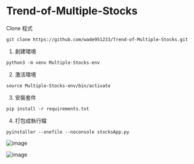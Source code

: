 # Trend-of-Multiple-Stocks
Clone 程式
```
git clone https://github.com/wade951233/Trend-of-Multiple-Stocks.git
```

1. 創建環境
```
python3 -m venv Multiple-Stocks-env
```
2. 激活環境
```
source Multiple-Stocks-env/bin/activate
```
3. 安裝套件
```
pip install -r requirements.txt
```
4. 打包成執行檔
```
pyinstaller --onefile --noconsole stocksApp.py
```
![image](https://github.com/wade951233/Trend-of-Multiple-Stocks/assets/54468254/0a3dc047-d466-4dd9-ada0-e9790ed068d9)

![image](https://github.com/wade951233/Trend-of-Multiple-Stocks/assets/54468254/6f05f915-beaf-4827-9977-04236f130f44)
